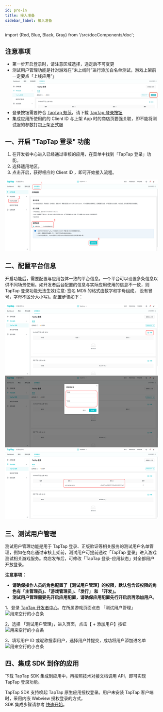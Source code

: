```yaml
---
id: pro-in
title: 接入准备
sidebar_label: 接入准备
---
```

import {Red, Blue, Black, Gray} from '/src/docComponents/doc';

## <Red>注意事项</Red>

- 第一步开启登录时，请注意区域选择，选定后不可变更 
- 测试用户管理功能是针对游戏在“未上线时”进行添加白名单测试，游戏上架前一定要点「上线应用”」 
![](/img/tap_login_online.png)
- 登录按钮需要符合 [TapTap 规范](/design)，请下载 [TapTap 登录按钮](/sdk/tap-download#登录按钮素材)  
- 集成应用所使用的的 Client ID 与上架 App 时的商店页要强关联，即不能将测试服的参数打包上架正式服  

## 一、开启 "TapTap 登录" 功能

1. 在开发者中心进入已经通过审核的应用，在菜单中找到「TapTap 登录」功能。
2. 选择适用地区。
3. 点击开启，获得相应的 Client ID ，即可开始接入流程。

![](/img/tap_taplogin_cn.png)

## 二、配置平台信息
开启功能后，需要配置与应用包体一致的平台信息。一个平台可以设置多条信息以供不同场景使用。如开发者后台配置的信息与实际应用使用的信息不一致，则 TapTap 登录功能无法生效(注意: 签名 MD5 的格式由数字和字母组成， 没有冒号，字母不区分大小写)。配置步骤如下：

![](/img/tap_tapconfig_cn.png)

## 三、测试用户管理

测试用户管理功能是用于 TapTap 登录、正版验证等相关服务的测试用户名单管理，例如在商店通过审核上架前，测试用户可提前通过「TapTap 登录」进入游戏测试相关游戏服务。商店发布后，可修改「TapTap 登录-应用状态」对全部用户开放登录。

**注意事项：**

* **请确保操作人员的角色配置了【测试用户管理】的权限，默认包含该权限的角色有「主管理员」、「游戏管理员」、「发行」 和 「开发」。**
* **测试用户管理需要先开启应用配置，请确保应用配置先行开启后再添加用户。**

1、登录 [TapTap 开发者中心](https://developer.taptap.com)，在所属游戏页面点击 「测试用户管理」
![用来空行的小白条](https://img.tapimg.com/market/images/0268bdc3f84234843e70b7866a69db91.png)

2、选择 「测试用户管理」，进入页面，点击【 + 添加用户】按钮  
![用来空行的小白条](https://img.tapimg.com/market/images/7873c9781ed01091116ad7e508e4b9a4.png)

3、填写用户 ID 或昵称搜索用户，选择用户并提交，成功将用户添加进名单
![用来空行的小白条](https://img.tapimg.com/market/images/a84c570895a6d77e5ec6ca9c3ee80989.png)

## 四、集成 SDK 到你的应用

下载 TapTap SDK 集成到应用中，再按照技术对接文档调用 API，即可实现 TapTap 登录功能。

TapTap SDK 支持唤起 TapTap 原生应用授权登录。用户未安装 TapTap 客户端时，采用内嵌 Webview 授权登录的方式。  
SDK 集成步骤请参考 [快速开始](/sdk/)。

<!-- ## 四、开始测试
如需要测试SDK功能，可以[点击下载](/res/TapSDK测试用例.xlsx)测试用例 -->


